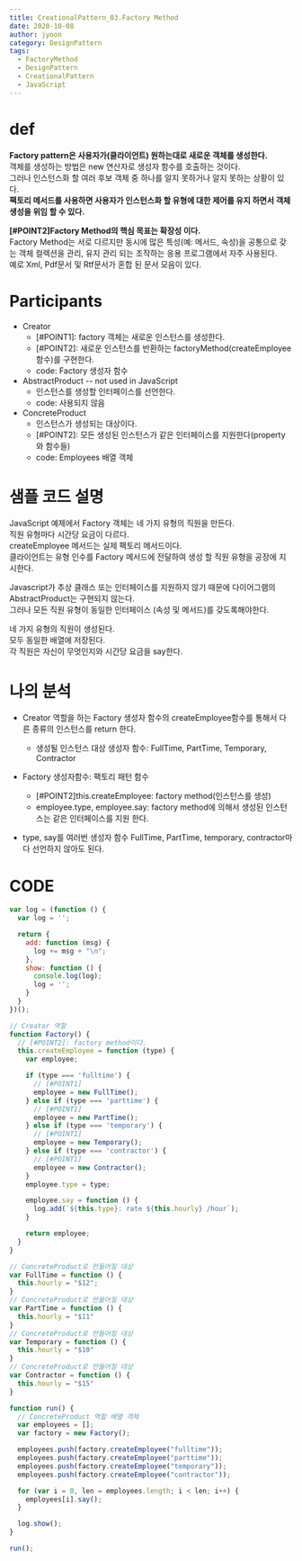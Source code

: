 ```yaml
---
title: CreationalPattern_03.Factory Method
date: 2020-10-08
author: jyoon
category: DesignPattern
tags:
  - FactoryMethod
  - DesignPattern
  - CreationalPattern
  - JavaScript
---
```


# def
**Factory pattern은 사용자가(클라이언트) 원하는대로 새로운 객체를 생성한다.**  
객체를 생성하는 방법은 new 연산자로 생성자 함수를 호출하는 것이다.   
그러나 인스턴스화 할 여러 후보 객체 중 하나를 알지 못하거나 알지 못하는 상황이 있다.  
**팩토리 메서드를 사용하면 사용자가 인스턴스화 할 유형에 대한 제어를 유지 하면서 객체 생성을 위임 할 수 있다.**  

**[#POINT2]Factory Method의 핵심 목표는 확장성 이다.**   
Factory Method는 서로 다르지만 동시에 많은 특성(예: 메서드, 속성)을 공통으로 갖는 객체 컬렉션을 관리, 유지 관리 되는 조작하는 응용 프로그램에서 자주 사용된다.  
예로 Xml, Pdf문서 및 Rtf문서가 혼합 된 문서 모음이 있다.  

# Participants
  * Creator
    - [#POINT1]: factory 객체는 새로운 인스턴스를 생성한다.
    - [#POINT2]: 새로운 인스턴스를 반환하는 factoryMethod(createEmployee 함수)를 구현한다.
    - code: Factory 생성자 함수
  * AbstractProduct -- not used in JavaScript
    - 인스턴스를 생성할 인터페이스를 선언한다.
    - code: 사용되지 않음
  * ConcreteProduct
    - 인스턴스가 생성되는 대상이다.
    - [#POINT2]: 모든 생성된 인스턴스가 같은 인터페이스를 지원한다(property와 함수들)
    - code: Employees 배열 객체

# 샘플 코드 설명 

  JavaScript 예제에서 Factory 객체는 네 가지 유형의 직원을 만든다.  
  직원 유형마다 시간당 요금이 다르다.   
  createEmployee 메서드는 실제 팩토리 메서드이다.   
  클라이언트는 유형 인수를 Factory 메서드에 전달하여 생성 할 직원 유형을 공장에 지시한다.  


  Javascript가 추상 클래스 또는 인터페이스를 지원하지 않기 때문에 다이어그램의 AbstractProduct는 구현되지 않는다.  
  그러나 모든 직원 유형이 동일한 인터페이스 (속성 및 메서드)를 갖도록해야한다.  
  

  네 가지 유형의 직원이 생성된다.  
  모두 동일한 배열에 저장된다.  
  각 직원은 자신이 무엇인지와 시간당 요금을 say한다.  

  
# 나의 분석
  * Creator 역할을 하는 Factory 생성자 함수의 createEmployee함수를 통해서 다른 종류의 인스턴스를 return 한다.
    - 생성될 인스턴스 대상 생성자 함수: FullTime, PartTime, Temporary, Contractor

  * Factory 생성자함수: 팩토리 패턴 함수 
    - [#POINT2]this.createEmployee: factory method(인스턴스를 생성)
    - employee.type, employee.say: factory method에 의해서 생성된 인스턴스는 같은 인터페이스를 지원 한다.

  * type, say를 여러번 생성자 함수 FullTime, PartTime, temporary, contractor마다 선언하지 않아도 된다.

# CODE
```js
var log = (function () {
  var log = '';

  return {
    add: function (msg) {
      log += msg + "\n";
    },
    show: function () {
      console.log(log);
      log = '';
    }
  }
})();

// Creator 역할
function Factory() {
  // [#POINT2]: factory method이다.
  this.createEmployee = function (type) {
    var employee;

    if (type === 'fulltime') {
      // [#POINT1]
      employee = new FullTime();
    } else if (type === 'parttime') {
      // [#POINT1]
      employee = new PartTime();
    } else if (type === 'temporary') {
      // [#POINT1]
      employee = new Temporary();
    } else if (type === 'contractor') {
      // [#POINT1]
      employee = new Contractor();
    }
    employee.type = type;

    employee.say = function () {
      log.add(`${this.type}: rate ${this.hourly} /hour`);
    }

    return employee;
  }
}

// ConcreteProduct로 만들어질 대상
var FullTime = function () {
  this.hourly = "$12";
}
// ConcreteProduct로 만들어질 대상
var PartTime = function () {
  this.hourly = "$11"
}
// ConcreteProduct로 만들어질 대상
var Temporary = function () {
  this.hourly = "$10"
}
// ConcreteProduct로 만들어질 대상
var Contractor = function () {
  this.hourly = "$15"
}

function run() {
  // ConcreteProduct 역할 배열 객체
  var employees = [];
  var factory = new Factory();

  employees.push(factory.createEmployee("fulltime"));
  employees.push(factory.createEmployee("parttime"));
  employees.push(factory.createEmployee("temporary"));
  employees.push(factory.createEmployee("contractor"));

  for (var i = 0, len = employees.length; i < len; i++) {
    employees[i].say();
  }

  log.show();
}

run();
```